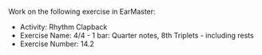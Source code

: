 Work on the following exercise in EarMaster:
- Activity: Rhythm Clapback
- Exercise Name: 4/4 - 1 bar: Quarter notes, 8th Triplets - including rests
- Exercise Number: 14.2
